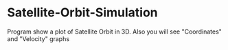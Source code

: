 # Satellite-Orbit-Simulation
Program show a plot of Satellite Orbit in 3D. Also you will see "Coordinates" and "Velocity" graphs 
